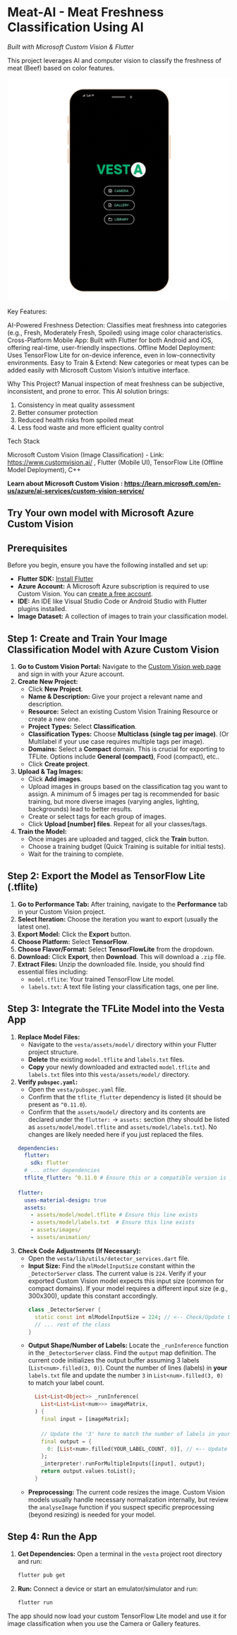 # Meat-AI - Meat Freshness Classification Using AI
 *Built with Microsoft Custom Vision & Flutter*
 
 This project leverages AI and computer vision to classify the freshness of meat (Beef) based on color features.

![App Demo](Demo2.gif)

 
 Key Features:
 
 AI-Powered Freshness Detection: Classifies  meat freshness into categories (e.g., Fresh, Moderately Fresh, Spoiled) using image color characteristics.
 Cross-Platform Mobile App: Built with Flutter for both Android and iOS, offering real-time, user-friendly inspections.
 Offline Model Deployment: Uses TensorFlow Lite for on-device inference, even in low-connectivity environments.
 Easy to Train & Extend: New categories or meat types can be added easily with Microsoft Custom Vision’s intuitive interface.
 
 Why This Project?
 Manual inspection of meat freshness can be subjective, inconsistent, and prone to error. This AI solution brings:
 
 1. Consistency in meat quality assessment
 2. Better consumer protection
 3. Reduced health risks from spoiled meat
 4. Less food waste and more efficient quality control
 
Tech Stack
 
 Microsoft Custom Vision (Image Classification) - Link: https://www.customvision.ai/ ,
 Flutter (Mobile UI),
 TensorFlow Lite (Offline Model Deployment),
 C++


 **Learn about Microsoft Custom Vision : https://learn.microsoft.com/en-us/azure/ai-services/custom-vision-service/**






## Try Your own model with Microsoft Azure Custom Vision

## Prerequisites

Before you begin, ensure you have the following installed and set up:

* **Flutter SDK:** [Install Flutter](https://docs.flutter.dev/get-started/install)
* **Azure Account:** A Microsoft Azure subscription is required to use Custom Vision. You can [create a free account](https://azure.microsoft.com/free/).
* **IDE:** An IDE like Visual Studio Code or Android Studio with Flutter plugins installed.
* **Image Dataset:** A collection of images to train your classification model.

## Step 1: Create and Train Your Image Classification Model with Azure Custom Vision

1.  **Go to Custom Vision Portal:** Navigate to the [Custom Vision web page](https://www.customvision.ai/) and sign in with your Azure account.
2.  **Create New Project:**
    * Click **New Project**.
    * **Name & Description:** Give your project a relevant name and description.
    * **Resource:** Select an existing Custom Vision Training Resource or create a new one.
    * **Project Types:** Select **Classification**.
    * **Classification Types:** Choose **Multiclass (single tag per image)**. (Or Multilabel if your use case requires multiple tags per image).
    * **Domains:** Select a **Compact** domain. This is crucial for exporting to TFLite. Options include **General (compact)**, Food (compact), etc..
    * Click **Create project**.
3.  **Upload & Tag Images:**
    * Click **Add images**.
    * Upload images in groups based on the classification tag you want to assign. A minimum of 5 images per tag is recommended for basic training, but more diverse images (varying angles, lighting, backgrounds) lead to better results.
    * Create or select tags for each group of images.
    * Click **Upload [number] files**. Repeat for all your classes/tags.
4.  **Train the Model:**
    * Once images are uploaded and tagged, click the **Train** button.
    * Choose a training budget (Quick Training is suitable for initial tests).
    * Wait for the training to complete.

## Step 2: Export the Model as TensorFlow Lite (.tflite)

1.  **Go to Performance Tab:** After training, navigate to the **Performance** tab in your Custom Vision project.
2.  **Select Iteration:** Choose the iteration you want to export (usually the latest one).
3.  **Export Model:** Click the **Export** button.
4.  **Choose Platform:** Select **TensorFlow**.
5.  **Choose Flavor/Format:** Select **TensorFlowLite** from the dropdown.
6.  **Download:** Click **Export**, then **Download**. This will download a `.zip` file.
7.  **Extract Files:** Unzip the downloaded file. Inside, you should find essential files including:
    * `model.tflite`: Your trained TensorFlow Lite model.
    * `labels.txt`: A text file listing your classification tags, one per line.

## Step 3: Integrate the TFLite Model into the Vesta App

1.  **Replace Model Files:**
    * Navigate to the `vesta/assets/model/` directory within your Flutter project structure.
    * **Delete** the existing `model.tflite` and `labels.txt` files.
    * **Copy** your newly downloaded and extracted `model.tflite` and `labels.txt` files into this `vesta/assets/model/` directory.
2.  **Verify `pubspec.yaml`:**
    * Open the `vesta/pubspec.yaml` file.
    * Confirm that the `tflite_flutter` dependency is listed (it should be present as `^0.11.0`).
    * Confirm that the `assets/model/` directory and its contents are declared under the `flutter:` -> `assets:` section (they should be listed as `assets/model/model.tflite` and `assets/model/labels.txt`). No changes are likely needed here if you just replaced the files.
    ```yaml
    dependencies:
      flutter:
        sdk: flutter
      # ... other dependencies
      tflite_flutter: ^0.11.0 # Ensure this or a compatible version is present

    flutter:
      uses-material-design: true
      assets:
        - assets/model/model.tflite # Ensure this line exists
        - assets/model/labels.txt  # Ensure this line exists
        - assets/images/
        - assets/animation/
    ```
3.  **Check Code Adjustments (If Necessary):**
    * Open the `vesta/lib/utils/detector_services.dart` file.
    * **Input Size:** Find the `mlModelInputSize` constant within the `_DetectorServer` class. The current value is `224`. Verify if your exported Custom Vision model expects this input size (common for compact domains). If your model requires a different input size (e.g., 300x300), update this constant accordingly.
        ```dart
        class _DetectorServer {
          static const int mlModelInputSize = 224; // <-- Check/Update this value
          // ... rest of the class
        }
        ```
    * **Output Shape/Number of Labels:** Locate the `_runInference` function in the `_DetectorServer` class. Find the `output` map definition. The current code initializes the output buffer assuming 3 labels (`List<num>.filled(3, 0)`). Count the number of lines (labels) in **your** `labels.txt` file and update the number `3` in `List<num>.filled(3, 0)` to match your label count.
        ```dart
          List<List<Object>> _runInference(
            List<List<List<num>>> imageMatrix,
          ) {
            final input = [imageMatrix];

            // Update the '3' here to match the number of labels in your labels.txt
            final output = {
              0: [List<num>.filled(YOUR_LABEL_COUNT, 0)], // <-- Update this number
            };
            _interpreter!.runForMultipleInputs([input], output);
            return output.values.toList();
          }
        ```
    * **Preprocessing:** The current code resizes the image. Custom Vision models usually handle necessary normalization internally, but review the `analyseImage` function if you suspect specific preprocessing (beyond resizing) is needed for your model.

## Step 4: Run the App

1.  **Get Dependencies:** Open a terminal in the `vesta` project root directory and run:
    ```bash
    flutter pub get
    ```
2.  **Run:** Connect a device or start an emulator/simulator and run:
    ```bash
    flutter run
    ```

The app should now load your custom TensorFlow Lite model and use it for image classification when you use the Camera or Gallery features.
